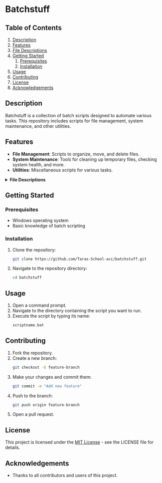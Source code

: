 # Batchstuff

## Table of Contents
1. [Description](#description)
2. [Features](#features)
3. [File Descriptions](#file-descriptions)
4. [Getting Started](#getting-started)
    1. [Prerequisites](#prerequisites)
    2. [Installation](#installation)
5. [Usage](#usage)
6. [Contributing](#contributing)
7. [License](#license)
8. [Acknowledgements](#acknowledgements)

## Description
Batchstuff is a collection of batch scripts designed to automate various tasks. This repository includes scripts for file management, system maintenance, and other utilities.

## Features
- **File Management**: Scripts to organize, move, and delete files.
- **System Maintenance**: Tools for cleaning up temporary files, checking system health, and more.
- **Utilities**: Miscellaneous scripts for various tasks.

<details>
  <summary><strong>File Descriptions</strong></summary>

  ### Folder: `ComputerRelatedStuff`
  - **cleanup.bat**: A script to delete temporary files and free up disk space.
  - **organize.bat**: Automatically organizes files into folders based on their extensions.
  - **backup.bat**: Creates backups of specified directories.
  - **system_check.bat**: Runs a series of checks to ensure the system is running smoothly.
  - **rename_files.bat**: Renames files in a directory according to a specified pattern.
  - **move_files.bat**: Moves files from one directory to another based on certain criteria.
  - **delete_old_files.bat**: Deletes files older than a specified number of days.
  - **network_info.bat**: Displays network configuration and status information.
  - **disk_usage.bat**: Shows the disk usage of all drives.

  ### Folder: `Calculators`
  - **Pythagorean_theorem_calc.bat**: Solves the Pythagorean theorem.
  - **Quadratic_calc.bat**: Calculates solutions for quadratic equations.
  - **simple_calc.bat**: A simple calculator for multiplication, division, addition, and subtraction.
  - **trig_calc.bat**: Calculates trigonometric functions based on user input.

  ### Folder: `InterestingStuff`
  - **encrypt_decrypt.bat**: A base 32 encrypter and decrypter.
  - **dateandtime.bat**: displays the current date and time of The selected timezone
  ### Folder: `games`
  - **pong.bat**: A simple Pong game.
  - **rockpaperscisors.bat**: The classic rock-paper-scissors game.
  - **sguessthenumber.bat**: A number guessing game.
  - **snake.bat**: A simple Snake game.
  - **2048.bat**: A 2048 number puzzle game.

</details>

## Getting Started

### Prerequisites
- Windows operating system
- Basic knowledge of batch scripting

### Installation
1. Clone the repository:
    ```sh
    git clone https://github.com/Taras-School-acc/batchstuff.git
    ```
2. Navigate to the repository directory:
    ```sh
    cd batchstuff
    ```

## Usage
1. Open a command prompt.
2. Navigate to the directory containing the script you want to run.
3. Execute the script by typing its name:
    ```sh
    scriptname.bat
    ```

## Contributing
1. Fork the repository.
2. Create a new branch:
    ```sh
    git checkout -b feature-branch
    ```
3. Make your changes and commit them:
    ```sh
    git commit -m "Add new feature"
    ```
4. Push to the branch:
    ```sh
    git push origin feature-branch
    ```
5. Open a pull request.

## License
This project is licensed under the [MIT License](./LICENSE) - see the LICENSE file for details.

## Acknowledgements
- Thanks to all contributors and users of this project.
